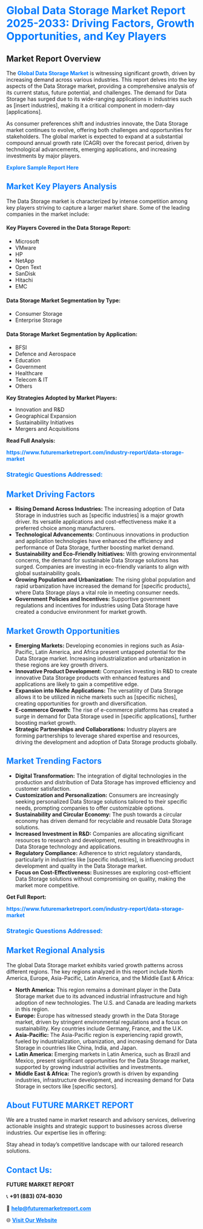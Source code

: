 <h1 style="color: #007BFF;">Global Data Storage Market Report 2025-2033: Driving Factors, Growth Opportunities, and Key Players</h1>

<section id="overview">
<h2>Market Report Overview</h2>
<p>The <a href="https://www.futuremarketreport.com/industry-report/data-storage-market" style="color: #007BFF; text-decoration: none;"><strong>Global Data Storage Market</strong></a> is witnessing significant growth, driven by increasing demand across various industries. This report delves into the key aspects of the Data Storage market, providing a comprehensive analysis of its current status, future potential, and challenges. The demand for Data Storage has surged due to its wide-ranging applications in industries such as [insert industries], making it a critical component in modern-day [applications].</p>
<p>As consumer preferences shift and industries innovate, the Data Storage market continues to evolve, offering both challenges and opportunities for stakeholders. The global market is expected to expand at a substantial compound annual growth rate (CAGR) over the forecast period, driven by technological advancements, emerging applications, and increasing investments by major players.</p>
</section>

<section id="overview">
<p><a href="https://www.futuremarketreport.com/request-sample/reportId=54323" style="color: #007BFF; text-decoration: none;"><strong>Explore Sample Report Here</strong></a></p>
</section>

<section id="key-players">
<h2 style="color: #007BFF;">Market Key Players Analysis</h2>
<p>The Data Storage market is characterized by intense competition among key players striving to capture a larger market share. Some of the leading companies in the market include:</p>
<h4>Key Players Covered in the Data Storage Report:</h4>
<ul><li>Microsoft</li><li>VMware</li><li>HP</li><li>NetApp</li><li>Open Text</li><li>SanDisk</li><li>Hitachi</li><li>EMC</li></ul>
<h4>Data Storage Market Segmentation by Type:</h4>
<ul><li>Consumer Storage</li><li>Enterprise Storage</li></ul>

<h4>Data Storage Market Segmentation by Application:</h4>
<ul><li>BFSI</li><li>Defence and Aerospace</li><li>Education</li><li>Government</li><li>Healthcare</li><li>Telecom &amp; IT</li><li>Others</li></ul>
<p><strong>Key Strategies Adopted by Market Players:</strong></p>
<ul>
<li>Innovation and R&D</li>
<li>Geographical Expansion</li>
<li>Sustainability Initiatives</li>
<li>Mergers and Acquisitions</li>
</ul>
</section>

<section>
<p><strong>Read Full Analysis: </strong></p><a href="https://www.futuremarketreport.com/industry-report/data-storage-market" style="color: #007BFF; text-decoration: none;"><strong>https://www.futuremarketreport.com/industry-report/data-storage-market</strong></a>
<h3 style="color: #007BFF;">Strategic Questions Addressed:</h3>
</section>

<section id="driving-factors">
<h2 style="color: #007BFF;">Market Driving Factors</h2>
<ul>
<li><strong>Rising Demand Across Industries:</strong> The increasing adoption of Data Storage in industries such as [specific industries] is a major growth driver. Its versatile applications and cost-effectiveness make it a preferred choice among manufacturers.</li>
<li><strong>Technological Advancements:</strong> Continuous innovations in production and application technologies have enhanced the efficiency and performance of Data Storage, further boosting market demand.</li>
<li><strong>Sustainability and Eco-Friendly Initiatives:</strong> With growing environmental concerns, the demand for sustainable Data Storage solutions has surged. Companies are investing in eco-friendly variants to align with global sustainability goals.</li>
<li><strong>Growing Population and Urbanization:</strong> The rising global population and rapid urbanization have increased the demand for [specific products], where Data Storage plays a vital role in meeting consumer needs.</li>
<li><strong>Government Policies and Incentives:</strong> Supportive government regulations and incentives for industries using Data Storage have created a conducive environment for market growth.</li>
</ul>
</section>

<section id="growth-opportunities">
<h2 style="color: #007BFF;">Market Growth Opportunities</h2>
<ul>
<li><strong>Emerging Markets:</strong> Developing economies in regions such as Asia-Pacific, Latin America, and Africa present untapped potential for the Data Storage market. Increasing industrialization and urbanization in these regions are key growth drivers.</li>
<li><strong>Innovative Product Development:</strong> Companies investing in R&D to create innovative Data Storage products with enhanced features and applications are likely to gain a competitive edge.</li>
<li><strong>Expansion into Niche Applications:</strong> The versatility of Data Storage allows it to be utilized in niche markets such as [specific niches], creating opportunities for growth and diversification.</li>
<li><strong>E-commerce Growth:</strong> The rise of e-commerce platforms has created a surge in demand for Data Storage used in [specific applications], further boosting market growth.</li>
<li><strong>Strategic Partnerships and Collaborations:</strong> Industry players are forming partnerships to leverage shared expertise and resources, driving the development and adoption of Data Storage products globally.</li>
</ul>
</section>

<section id="trending-factors">
<h2 style="color: #007BFF;">Market Trending Factors</h2>
<ul>
<li><strong>Digital Transformation:</strong> The integration of digital technologies in the production and distribution of Data Storage has improved efficiency and customer satisfaction.</li>
<li><strong>Customization and Personalization:</strong> Consumers are increasingly seeking personalized Data Storage solutions tailored to their specific needs, prompting companies to offer customizable options.</li>
<li><strong>Sustainability and Circular Economy:</strong> The push towards a circular economy has driven demand for recyclable and reusable Data Storage solutions.</li>
<li><strong>Increased Investment in R&D:</strong> Companies are allocating significant resources to research and development, resulting in breakthroughs in Data Storage technology and applications.</li>
<li><strong>Regulatory Compliance:</strong> Adherence to strict regulatory standards, particularly in industries like [specific industries], is influencing product development and quality in the Data Storage market.</li>
<li><strong>Focus on Cost-Effectiveness:</strong> Businesses are exploring cost-efficient Data Storage solutions without compromising on quality, making the market more competitive.</li>
</ul>
</section>

<section>
<p><strong>Get Full Report: </strong></p><a href="https://www.futuremarketreport.com/industry-report/data-storage-market" style="color: #007BFF; text-decoration: none;"><strong>https://www.futuremarketreport.com/industry-report/data-storage-market</strong></a>
<h3 style="color: #007BFF;">Strategic Questions Addressed:</h3>
</section>


<section id="regional-analysis">
<h2 style="color: #007BFF;">Market Regional Analysis</h2>
<p>The global Data Storage market exhibits varied growth patterns across different regions. The key regions analyzed in this report include North America, Europe, Asia-Pacific, Latin America, and the Middle East & Africa:</p>
<ul>
<li><strong>North America:</strong> This region remains a dominant player in the Data Storage market due to its advanced industrial infrastructure and high adoption of new technologies. The U.S. and Canada are leading markets in this region.</li>
<li><strong>Europe:</strong> Europe has witnessed steady growth in the Data Storage market, driven by stringent environmental regulations and a focus on sustainability. Key countries include Germany, France, and the U.K.</li>
<li><strong>Asia-Pacific:</strong> The Asia-Pacific region is experiencing rapid growth, fueled by industrialization, urbanization, and increasing demand for Data Storage in countries like China, India, and Japan.</li>
<li><strong>Latin America:</strong> Emerging markets in Latin America, such as Brazil and Mexico, present significant opportunities for the Data Storage market, supported by growing industrial activities and investments.</li>
<li><strong>Middle East & Africa:</strong> The region’s growth is driven by expanding industries, infrastructure development, and increasing demand for Data Storage in sectors like [specific sectors].</li>
</ul>
</section>

<footer>
<h2 style="color: #007BFF;">About FUTURE MARKET REPORT</h2>
<p>We are a trusted name in market research and advisory services, delivering actionable insights and strategic support to businesses across diverse industries. Our expertise lies in offering:</p>

<p>Stay ahead in today’s competitive landscape with our tailored research solutions.</p>

<h2 style="color: #007BFF;">Contact Us:</h2>
<p><strong>FUTURE MARKET REPORT</strong></p>
<p>📞 <strong>+91 (883) 074-8030</strong></p>
<p>📧 <strong><a href="mailto:help@futuremarketreport.com" style="color: #007BFF;">help@futuremarketreport.com</a></strong></p>
<p>🌐 <strong><a href="https://www.futuremarketreport.com/" style="color: #007BFF;">Visit Our Website</a></strong></p>
</footer>